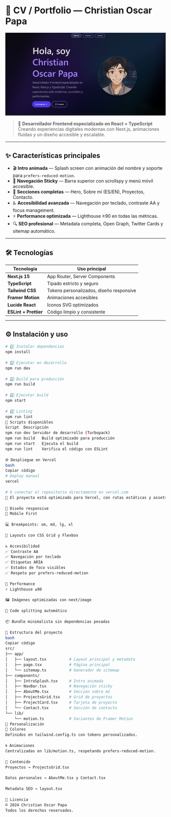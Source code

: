 # 🌌 CV / Portfolio — Christian Oscar Papa

![Vista previa del sitio](./public/cv.png)

> 💼 **Desarrollador Frontend especializado en React + TypeScript**  
> Creando experiencias digitales modernas con Next.js, animaciones fluidas y un diseño accesible y escalable.

---

## ✨ Características principales

- 🎬 **Intro animada** — Splash screen con animación del nombre y soporte para `prefers-reduced-motion`.
- 🧭 **Navegación Sticky** — Barra superior con scrollspy y menú móvil accesible.
- 🧩 **Secciones completas** — Hero, Sobre mí (ES/EN), Proyectos, Contacto.
- ♿ **Accesibilidad avanzada** — Navegación por teclado, contraste AA y focus management.
- ⚡ **Performance optimizada** — Lighthouse ≥90 en todas las métricas.
- 🔍 **SEO profesional** — Metadata completa, Open Graph, Twitter Cards y sitemap automático.

---

## 🛠️ Tecnologías

| Tecnología            | Uso principal                            |
| --------------------- | ---------------------------------------- |
| **Next.js 15**        | App Router, Server Components            |
| **TypeScript**        | Tipado estricto y seguro                 |
| **Tailwind CSS**      | Tokens personalizados, diseño responsive |
| **Framer Motion**     | Animaciones accesibles                   |
| **Lucide React**      | Iconos SVG optimizados                   |
| **ESLint + Prettier** | Código limpio y consistente              |

---

## ⚙️ Instalación y uso

```bash
# 1️⃣ Instalar dependencias
npm install

# 2️⃣ Ejecutar en desarrollo
npm run dev

# 3️⃣ Build para producción
npm run build

# 4️⃣ Ejecutar build
npm start

# 5️⃣ Linting
npm run lint
📜 Scripts disponibles
Script	Descripción
npm run dev	Servidor de desarrollo (Turbopack)
npm run build	Build optimizado para producción
npm run start	Ejecuta el build
npm run lint	Verifica el código con ESLint

🌐 Despliegue en Vercel
bash
Copiar código
# Deploy manual
vercel

# O conectar el repositorio directamente en vercel.com
🔧 El proyecto está optimizado para Vercel, con rutas estáticas y assets optimizados mediante next/image.

📱 Diseño responsive
📏 Mobile First

💻 Breakpoints: sm, md, lg, xl

🧮 Layouts con CSS Grid y Flexbox

♿ Accesibilidad
✅ Contraste AA
✅ Navegación por teclado
✅ Etiquetas ARIA
✅ Estados de foco visibles
✅ Respeto por prefers-reduced-motion

🚀 Performance
⚡ Lighthouse ≥90

🖼️ Imágenes optimizadas con next/image

🧩 Code splitting automático

📦 Bundle minimalista sin dependencias pesadas

🧭 Estructura del proyecto
bash
Copiar código
src/
├── app/
│   ├── layout.tsx          # Layout principal y metadata
│   ├── page.tsx            # Página principal
│   └── sitemap.ts          # Generador de sitemap
├── components/
│   ├── IntroSplash.tsx     # Intro animada
│   ├── NavBar.tsx          # Navegación sticky
│   ├── AboutMe.tsx         # Sección sobre mí
│   ├── ProjectsGrid.tsx    # Grid de proyectos
│   ├── ProjectCard.tsx     # Tarjeta de proyecto
│   └── Contact.tsx         # Sección de contacto
└── lib/
    └── motion.ts           # Variantes de Framer Motion
🎨 Personalización
🎨 Colores
Definidos en tailwind.config.ts con tokens personalizados.

🌀 Animaciones
Centralizadas en lib/motion.ts, respetando prefers-reduced-motion.

🧾 Contenido
Proyectos → ProjectsGrid.tsx

Datos personales → AboutMe.tsx y Contact.tsx

Metadata SEO → layout.tsx

📄 Licencia
© 2024 Christian Oscar Papa
Todos los derechos reservados.

```
